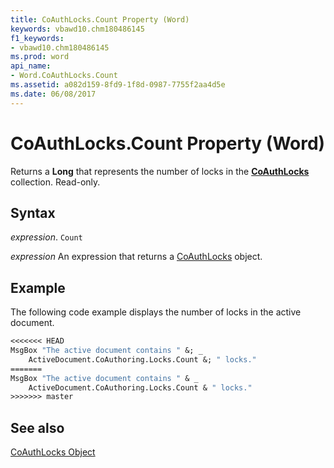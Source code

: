```yaml
---
title: CoAuthLocks.Count Property (Word)
keywords: vbawd10.chm180486145
f1_keywords:
- vbawd10.chm180486145
ms.prod: word
api_name:
- Word.CoAuthLocks.Count
ms.assetid: a082d159-8fd9-1f8d-0987-7755f2aa4d5e
ms.date: 06/08/2017
---
```



# CoAuthLocks.Count Property (Word)

Returns a  **Long** that represents the number of locks in the **[CoAuthLocks](Word.CoAuthLocks.md)** collection. Read-only.


## Syntax

 _expression_. `Count`

 _expression_ An expression that returns a [CoAuthLocks](./Word.CoAuthLocks.md) object.


## Example

The following code example displays the number of locks in the active document.


```vb
<<<<<<< HEAD
MsgBox "The active document contains " &; _ 
    ActiveDocument.CoAuthoring.Locks.Count &; " locks."
=======
MsgBox "The active document contains " & _ 
    ActiveDocument.CoAuthoring.Locks.Count & " locks."
>>>>>>> master
```


## See also


[CoAuthLocks Object](Word.CoAuthLocks.md)

